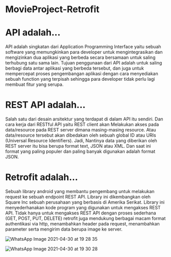 # MovieProject-Retrofit
# API adalah...
API adalah singkatan dari Application Programming Interface yaitu sebuah software yang memungkinkan para developer untuk mengintegrasikan dan mengizinkan dua aplikasi yang berbeda secara bersamaan untuk saling terhubung satu sama lain. Tujuan penggunaan dari API adalah untuk saling berbagi data antar aplikasi yang berbeda tersebut, dan juga untuk mempercepat proses pengembangan aplikasi dengan cara menyediakan sebuah function yang terpisah sehingga para developer tidak perlu lagi membuat fitur yang serupa.

# REST API adalah...
Salah satu dari desain arsitektur yang terdapat di dalam API itu sendiri. Dan cara kerja dari RESTful API yaitu REST client akan Melakukan akses pada data/resource pada REST server dimana masing-masing resource. Atau data/resource tersebut akan dibedakan oleh sebuah global ID atau URIs (Universal Resource Identifiers). Jadi, Nantinya data yang diberikan oleh REST server itu bisa berupa format text, JSON atau XML. Dan saat ini format yang paling populer dan paling banyak digunakan adalah format JSON.

# Retrofit adalah...
Sebuah library android yang membantu pengembang untuk melakukan request ke sebuah endpoint REST API. Library ini dikembangkan oleh Square Inc sebuah perusahaan yang berbasis di Amerika Serikat. Library ini menyederhanakan kode program yang digunakan untuk mengakses REST API. Tidak hanya untuk mengakses REST API dengan proses sederhana (GET, POST, PUT, DELETE) retrofit juga mendukung berbagai macam format authentikasi via http, menambahkan header pada request, menambahkan parameter serta mengirim data berupa image ke server.


![WhatsApp Image 2021-04-30 at 19 28 35](https://user-images.githubusercontent.com/60589822/116696348-fe130480-a9eb-11eb-806d-c77469969ea5.jpeg)

![WhatsApp Image 2021-04-30 at 19 30 28](https://user-images.githubusercontent.com/60589822/116696360-01a68b80-a9ec-11eb-9874-71599dc28ae9.jpeg)
